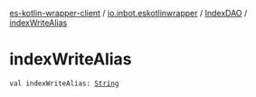 [es-kotlin-wrapper-client](../../index.md) / [io.inbot.eskotlinwrapper](../index.md) / [IndexDAO](index.md) / [indexWriteAlias](./index-write-alias.md)

# indexWriteAlias

`val indexWriteAlias: `[`String`](https://kotlinlang.org/api/latest/jvm/stdlib/kotlin/-string/index.html)